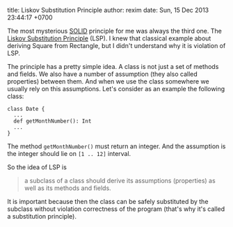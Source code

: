 title: Liskov Substitution Principle
author: rexim
date: Sun, 15 Dec 2013 23:44:17 +0700

<!-- OMG, markdown sucks! -->
<!-- <img src="images/LSP.png" style="float: left; width: 50%; margin-right: 20px;" /> -->

The most mysterious [SOLID](http://en.wikipedia.org/wiki/SOLID)
principle for me was always the third one. The
[Liskov Substitution Principle](http://en.wikipedia.org/wiki/Liskov_substitution_principle)
(LSP). I knew that classical example about deriving Square from
Rectangle, but I didn't understand why it is violation of LSP.

The principle has a pretty simple idea. A class is not just a set of
methods and fields. We also have a number of assumption (they also
called properties) between them. And when we use the class somewhere
we usually rely on this assumptions. Let's consider as an example the
following class:

    class Date {
      ...
      def getMonthNumber(): Int
      ...
    }

The method `getMonthNumber()` must return an integer. And the
assumption is the integer should lie on `[1 .. 12]` interval.

So the idea of LSP is

> a subclass of a class should derive its assumptions (properties) as well
> as its methods and fields.

It is important because then the class can be safely substituted by
the subclass without violation correctness of the program (that's why
it's called a substitution principle).

